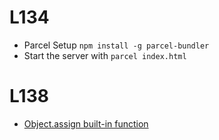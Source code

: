 # L134
- Parcel Setup
`npm install -g parcel-bundler`
- Start the server with `parcel index.html`


# L138
- [Object.assign built-in function](https://developer.mozilla.org/en-US/docs/Web/JavaScript/Reference/Global_Objects/Object/assign)